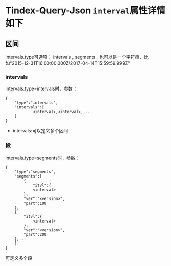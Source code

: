 # Tindex-Query-Json `interval`属性详情如下

## 区间

intervals.type可选项： intervals , segments , 也可以是一个字符串，比如"2015-12-31T16:00:00.000Z/2017-04-14T15:59:59.999Z"

### intervals
intervals.type=intervals时，参数：
```
{
	"type":"intervals",
	"intervals":[
    	    <interval>,<interval>,...
	]
}
```
- intervals:可以定义多个区间


### 段
intervals.type=segments时，参数：
```
{
    "type":"segments",
    "segments":[
    	{
        	"itvl":{
			<interval>
		},
		"ver":"<version>",
		"part":100
	},
	{
		"itvl":{
			<interval>
		},
		"ver":"<version>",
		"part":200
	},...
    ]
}
```
可定义多个段

